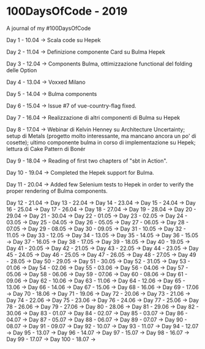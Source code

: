 # 100DaysOfCode - 2019
A journal of my #100DaysOfCode

Day 1 - 10.04 -> Scala code su Hepek

Day 2 - 11.04 -> Definizione componente Card su Bulma Hepek

Day 3 - 12.04 -> Components Bulma, ottimizzazione functional del folding delle Option

Day 4 - 13.04 -> Voxxed Milano

Day 5 - 14.04 -> Bulma components

Day 6 - 15.04 -> Issue #7 of vue-country-flag fixed.  

Day 7 - 16.04 -> Realizzazione di altri componenti di Bulma su Hepek

Day 8 - 17.04 -> Webinar di Kelvin Henney su Architecture Uncertainty; setup di Metals (progetto molto interessante, ma mancano ancora un po' di cosette); ultimo componente bulma in corso di implementazione su Hepek; lettura di Cake Pattern di Bonér

Day 9 - 18.04 -> Reading of first two chapters of "sbt in Action".

Day 10 - 19.04 -> Completed the Hepek support for Bulma.

Day 11 - 20.04 -> Added few Selenium tests to Hepek in order to verify the proper rendering of Bulma components.

Day 12 - 21.04 -> 
Day 13 - 22.04 -> 
Day 14 - 23.04 -> 
Day 15 - 24.04 -> 
Day 16 - 25.04 -> 
Day 17 - 26.04 -> 
Day 18 - 27.04 -> 
Day 19 - 28.04 -> 
Day 20 - 29.04 -> 
Day 21 - 30.04 -> 
Day 22 - 01.05 -> 
Day 23 - 02.05 -> 
Day 24 - 03.05 -> 
Day 25 - 04.05 -> 
Day 26 - 05.05 -> 
Day 27 - 06.05 -> 
Day 28 - 07.05 -> 
Day 29 - 08.05 -> 
Day 30 - 09.05 -> 
Day 31 - 10.05 -> 
Day 32 - 11.05 -> 
Day 33 - 12.05 -> 
Day 34 - 13.05 -> 
Day 35 - 14.05 -> 
Day 36 - 15.05 -> 
Day 37 - 16.05 -> 
Day 38 - 17.05 -> 
Day 39 - 18.05 -> 
Day 40 - 19.05 -> 
Day 41 - 20.05 -> 
Day 42 - 21.05 -> 
Day 43 - 22.05 -> 
Day 44 - 23.05 -> 
Day 45 - 24.05 -> 
Day 46 - 25.05 -> 
Day 47 - 26.05 -> 
Day 48 - 27.05 -> 
Day 49 - 28.05 -> 
Day 50 - 29.05 -> 
Day 51 - 30.05 -> 
Day 52 - 31.05 -> 
Day 53 - 01.06 -> 
Day 54 - 02.06 -> 
Day 55 - 03.06 -> 
Day 56 - 04.06 -> 
Day 57 - 05.06 -> 
Day 58 - 06.06 -> 
Day 59 - 07.06 -> 
Day 60 - 08.06 -> 
Day 61 - 09.06 -> 
Day 62 - 10.06 -> 
Day 63 - 11.06 -> 
Day 64 - 12.06 -> 
Day 65 - 13.06 -> 
Day 66 - 14.06 -> 
Day 67 - 15.06 -> 
Day 68 - 16.06 -> 
Day 69 - 17.06 -> 
Day 70 - 18.06 -> 
Day 71 - 19.06 -> 
Day 72 - 20.06 -> 
Day 73 - 21.06 -> 
Day 74 - 22.06 -> 
Day 75 - 23.06 -> 
Day 76 - 24.06 -> 
Day 77 - 25.06 -> 
Day 78 - 26.06 -> 
Day 79 - 27.06 -> 
Day 80 - 28.06 -> 
Day 81 - 29.06 -> 
Day 82 - 30.06 -> 
Day 83 - 01.07 -> 
Day 84 - 02.07 -> 
Day 85 - 03.07 -> 
Day 86 - 04.07 -> 
Day 87 - 05.07 -> 
Day 88 - 06.07 -> 
Day 89 - 07.07 -> 
Day 90 - 08.07 -> 
Day 91 - 09.07 -> 
Day 92 - 10.07 -> 
Day 93 - 11.07 -> 
Day 94 - 12.07 -> 
Day 95 - 13.07 -> 
Day 96 - 14.07 -> 
Day 97 - 15.07 -> 
Day 98 - 16.07 -> 
Day 99 - 17.07 -> 
Day 100 - 18.07 ->

